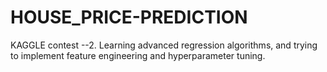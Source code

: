 # HOUSE_PRICE-PREDICTION
KAGGLE contest --2. Learning advanced regression algorithms, and trying to implement feature engineering and hyperparameter tuning.
